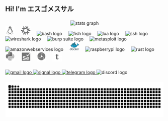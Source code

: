 <h2 align="left">Hi! I'm エスゴメスサル</h2>

###

<div align="center">
  <img src="https://github-readme-stats.vercel.app/api?username=sgomezsal&hide_title=false&hide_rank=false&show_icons=true&include_all_commits=true&count_private=true&disable_animations=false&theme=graywhite&locale=en&hide_border=false" height="150" alt="stats graph"  />
</div>

<div align="left">
  <img src="./icons/linux.png" height="30" alt="linux logo"  />
  <img width="12" />
  <img src="./icons/nixos.png" height="30" alt="nixos logo"  />
  <img width="12" />
  <img src="https://cdn.jsdelivr.net/gh/devicons/devicon/icons/bash/bash-plain.svg" height="30" alt="bash logo"  />
  <img width="12" />
  <img src="https://avatars.githubusercontent.com/u/1828073?s=48&v=4" height="30" alt="fish logo"  />
  <img width="12" />
  <img src="https://cdn.jsdelivr.net/gh/devicons/devicon/icons/lua/lua-original.svg" height="30" alt="lua logo"  />
  <img width="12" />
  <img src="https://cdn.jsdelivr.net/gh/devicons/devicon/icons/ssh/ssh-original.svg" height="30" alt="ssh logo"  />
  <img width="12" />
  <img src="https://avatars.githubusercontent.com/u/6233056?s=48&v=4" height="30" alt="wireshark logo"  />
  <img width="12" />
  <img src="https://external-content.duckduckgo.com/iu/?u=https%3A%2F%2Ftryhackme-images.s3.amazonaws.com%2Froom-icons%2F14daecc96c42994352f7c244b08335cf.png&f=1&nofb=1&ipt=989ff0eabd3840bcfa232f12894d2e1ba859d2b77b48c55765af7c81591061d6&ipo=images" height="30" alt="burp suite logo"  />
  <img width="12" />
  <img src="https://external-content.duckduckgo.com/iu/?u=https%3A%2F%2Fdashboard.snapcraft.io%2Fsite_media%2Fappmedia%2F2022%2F08%2Fmetasploit-framework-logo.svg.png&f=1&nofb=1&ipt=e9d170ec1b00867985057a6a362afaa607c3de96e68e1ee96e55db17567bcb18&ipo=images" height="30" alt="metasploit logo"  />
  <img width="12" />
  <img src="https://cdn.jsdelivr.net/gh/devicons/devicon/icons/amazonwebservices/amazonwebservices-line-wordmark.svg" height="30" alt="amazonwebservices logo"  />
  <img width="12" />
  <img src="https://raw.githubusercontent.com/devicons/devicon/master/icons/docker/docker-original-wordmark.svg" height="30" alt="docker logo"  />
  <img width="12" />
  <img src="https://cdn.jsdelivr.net/gh/devicons/devicon/icons/raspberrypi/raspberrypi-original.svg" height="30" alt="raspberrypi logo"  />
  <img width="12" />
  <img src="https://cdn.jsdelivr.net/gh/devicons/devicon/icons/rust/rust-original.svg" height="30" alt="rust logo"  />
  <img width="12" />
  <img src="./icons/python.png" height="30" alt="python logo"  />
  <img width="12" />
  <img src="./icons/selenium.png" height="30" alt="selenium logo"  />
  <img width="12" />
  <img src="./icons/appium.png" height="30" alt="appium logo"  />
  <img width="12" />
  <img src="./icons/typst.png" height="30" alt="typst logo"  />
</div>

###

<div align="left">
  <a href="mailto:sgomezsalazar7@gmail.com" target="_blank">
    <img src="https://img.shields.io/static/v1?message=Gmail&logo=gmail&label=&color=555555&logoColor=ffffff&labelColor=555555&style=for-the-badge" height="35" alt="gmail logo" />
  </a>
  <a href="https://signal.me/#eu/c7icuqr9waHJ4IDT-6RHRKqhseNFnMEhlbNZ37T-zkSkMfCv3ERJjo2jKnvK-ZTu" target="_blank">
    <img src="https://img.shields.io/static/v1?message=Signal&logo=signal&label=&color=555555&logoColor=ffffff&labelColor=555555&style=for-the-badge" height="35" alt="signal logo" />
  </a>
  <a href="t.me/sgomezsal" target="_blank">
    <img src="https://img.shields.io/static/v1?message=Telegram&logo=telegram&label=&color=555555&logoColor=ffffff&labelColor=555555&style=for-the-badge" height="35" alt="telegram logo" />
  </a>
  <img src="https://img.shields.io/static/v1?message=Discord&logo=discord&label=OblivionScript&color=555555&logoColor=ffffff&labelColor=555555&style=for-the-badge" height="35" alt="discord logo" />
</div>

###

<img src="https://raw.githubusercontent.com/sgomezsal/sgomezsal/output/github-contribution-grid-snake.svg" alt="Snake animation" />

###
